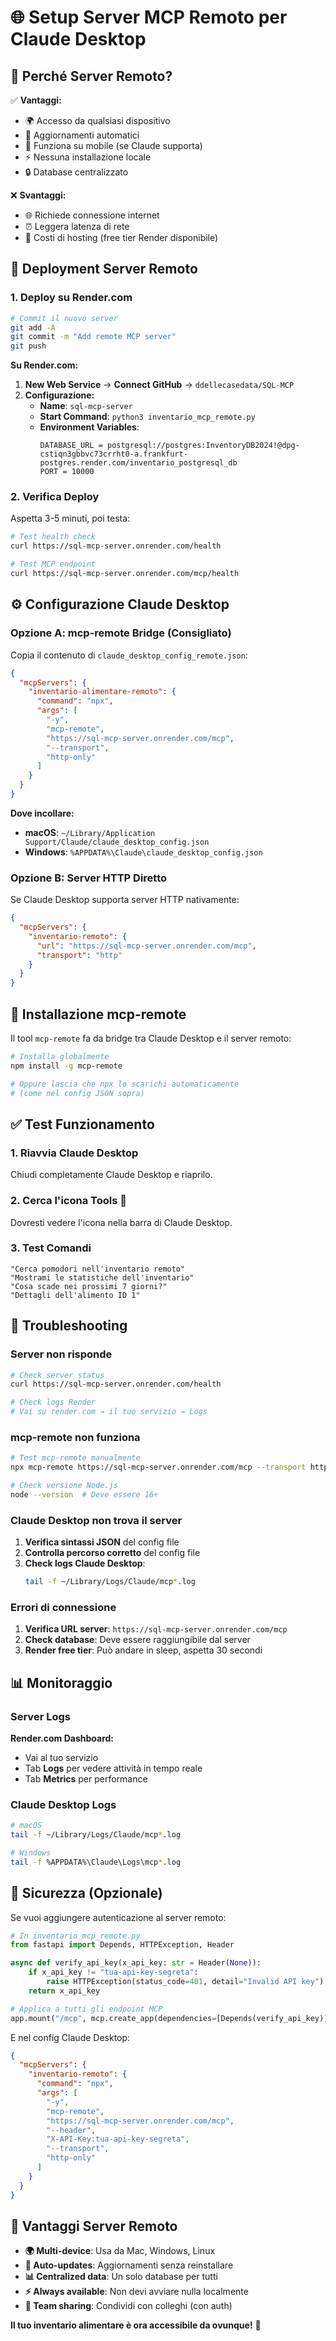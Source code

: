 # 🌐 Setup Server MCP Remoto per Claude Desktop

## 🎯 **Perché Server Remoto?**

✅ **Vantaggi:**
- 🌍 Accesso da qualsiasi dispositivo
- 🔄 Aggiornamenti automatici
- 📱 Funziona su mobile (se Claude supporta)
- ⚡ Nessuna installazione locale
- 🔒 Database centralizzato

❌ **Svantaggi:**
- 🌐 Richiede connessione internet
- ⏰ Leggera latenza di rete
- 💸 Costi di hosting (free tier Render disponibile)

## 🚀 **Deployment Server Remoto**

### 1. Deploy su Render.com

```bash
# Commit il nuovo server
git add -A
git commit -m "Add remote MCP server"
git push
```

**Su Render.com:**
1. **New Web Service** → **Connect GitHub** → `ddellecasedata/SQL-MCP`
2. **Configurazione:**
   - **Name**: `sql-mcp-server`
   - **Start Command**: `python3 inventario_mcp_remote.py`
   - **Environment Variables**:
     ```
     DATABASE_URL = postgresql://postgres:InventoryDB2024!@dpg-cstiqn3gbbvc73crrht0-a.frankfurt-postgres.render.com/inventario_postgresql_db
     PORT = 10000
     ```

### 2. Verifica Deploy

Aspetta 3-5 minuti, poi testa:

```bash
# Test health check
curl https://sql-mcp-server.onrender.com/health

# Test MCP endpoint
curl https://sql-mcp-server.onrender.com/mcp/health
```

## ⚙️ **Configurazione Claude Desktop**

### Opzione A: mcp-remote Bridge (Consigliato)

Copia il contenuto di `claude_desktop_config_remote.json`:

```json
{
  "mcpServers": {
    "inventario-alimentare-remoto": {
      "command": "npx",
      "args": [
        "-y",
        "mcp-remote",
        "https://sql-mcp-server.onrender.com/mcp",
        "--transport",
        "http-only"
      ]
    }
  }
}
```

**Dove incollare:**
- **macOS**: `~/Library/Application Support/Claude/claude_desktop_config.json`
- **Windows**: `%APPDATA%\Claude\claude_desktop_config.json`

### Opzione B: Server HTTP Diretto

Se Claude Desktop supporta server HTTP nativamente:

```json
{
  "mcpServers": {
    "inventario-remoto": {
      "url": "https://sql-mcp-server.onrender.com/mcp",
      "transport": "http"
    }
  }
}
```

## 🔧 **Installazione mcp-remote**

Il tool `mcp-remote` fa da bridge tra Claude Desktop e il server remoto:

```bash
# Installa globalmente
npm install -g mcp-remote

# Oppure lascia che npx lo scarichi automaticamente
# (come nel config JSON sopra)
```

## ✅ **Test Funzionamento**

### 1. Riavvia Claude Desktop

Chiudi completamente Claude Desktop e riaprilo.

### 2. Cerca l'icona Tools 🔧

Dovresti vedere l'icona nella barra di Claude Desktop.

### 3. Test Comandi

```
"Cerca pomodori nell'inventario remoto"
"Mostrami le statistiche dell'inventario"  
"Cosa scade nei prossimi 7 giorni?"
"Dettagli dell'alimento ID 1"
```

## 🐛 **Troubleshooting**

### Server non risponde

```bash
# Check server status
curl https://sql-mcp-server.onrender.com/health

# Check logs Render
# Vai su render.com → il tuo servizio → Logs
```

### mcp-remote non funziona

```bash
# Test mcp-remote manualmente
npx mcp-remote https://sql-mcp-server.onrender.com/mcp --transport http-only

# Check versione Node.js
node --version  # Deve essere 16+
```

### Claude Desktop non trova il server

1. **Verifica sintassi JSON** del config file
2. **Controlla percorso corretto** del config file
3. **Check logs Claude Desktop**:
   ```bash
   tail -f ~/Library/Logs/Claude/mcp*.log
   ```

### Errori di connessione

1. **Verifica URL server**: `https://sql-mcp-server.onrender.com/mcp`
2. **Check database**: Deve essere raggiungibile dal server
3. **Render free tier**: Può andare in sleep, aspetta 30 secondi

## 📊 **Monitoraggio**

### Server Logs

**Render.com Dashboard:**
- Vai al tuo servizio
- Tab **Logs** per vedere attività in tempo reale
- Tab **Metrics** per performance

### Claude Desktop Logs

```bash
# macOS
tail -f ~/Library/Logs/Claude/mcp*.log

# Windows  
tail -f %APPDATA%\Claude\Logs\mcp*.log
```

## 🔐 **Sicurezza (Opzionale)**

Se vuoi aggiungere autenticazione al server remoto:

```python
# In inventario_mcp_remote.py
from fastapi import Depends, HTTPException, Header

async def verify_api_key(x_api_key: str = Header(None)):
    if x_api_key != "tua-api-key-segreta":
        raise HTTPException(status_code=401, detail="Invalid API key")
    return x_api_key

# Applica a tutti gli endpoint MCP
app.mount("/mcp", mcp.create_app(dependencies=[Depends(verify_api_key)]))
```

E nel config Claude Desktop:

```json
{
  "mcpServers": {
    "inventario-remoto": {
      "command": "npx",
      "args": [
        "-y", 
        "mcp-remote",
        "https://sql-mcp-server.onrender.com/mcp",
        "--header",
        "X-API-Key:tua-api-key-segreta",
        "--transport",
        "http-only"
      ]
    }
  }
}
```

## 🎉 **Vantaggi Server Remoto**

- **🌍 Multi-device**: Usa da Mac, Windows, Linux
- **🔄 Auto-updates**: Aggiornamenti senza reinstallare
- **📊 Centralized data**: Un solo database per tutti
- **⚡ Always available**: Non devi avviare nulla localmente
- **👥 Team sharing**: Condividi con colleghi (con auth)

**Il tuo inventario alimentare è ora accessibile da ovunque!** 🎊
